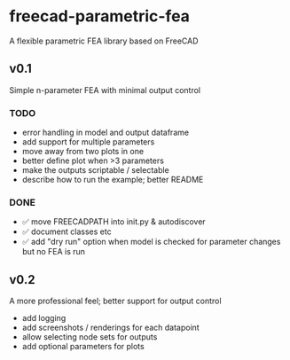 # freecad-parametric-fea

 A flexible parametric FEA library based on FreeCAD

## v0.1
Simple n-parameter FEA with minimal output control 

### TODO
- error handling in model and output dataframe
- add support for multiple parameters
- move away from two plots in one
- better define plot when >3 parameters
- make the outputs scriptable / selectable
- describe how to run the example; better README

### DONE
- :white_check_mark: move FREECADPATH into init.py & autodiscover 
- :white_check_mark: document classes etc
- :white_check_mark: add "dry run" option when model is checked for parameter changes but no FEA is run

## v0.2
A more professional feel; better support for output control

- add logging
- add screenshots / renderings for each datapoint
- allow selecting node sets for outputs
- add optional parameters for plots
